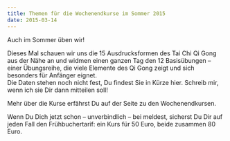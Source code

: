 ```yaml
---
title: Themen für die Wochenendkurse im Sommer 2015
date: 2015-03-14
---
```

Auch im Sommer üben wir!

Dieses Mal schauen wir uns die 15 Ausdrucksformen des Tai Chi Qi Gong aus der Nähe an und widmen einen ganzen Tag den 12 Basisübungen – einer Übungsreihe, die viele Elemente des Qi Gong zeigt und sich besonders für Anfänger eignet.  
Die Daten stehen noch nicht fest, Du findest Sie in Kürze hier.
Schreib mir, wenn ich sie Dir dann mitteilen soll!

Mehr über die Kurse erfährst Du auf der Seite zu den Wochenendkursen.

Wenn Du Dich jetzt schon – unverbindlich – bei meldest, sicherst Du Dir auf jeden Fall den Frühbuchertarif: ein Kurs für 50 Euro, beide zusammen 80 Euro.
